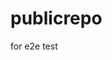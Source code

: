 # publicrepo
for e2e test
















































































































































































































































































































































































































































































































































































































































































































































































































































































































































































































































































































































































































































































































































































































































































































































































































































































































































































































































































































































































































































































































































































































